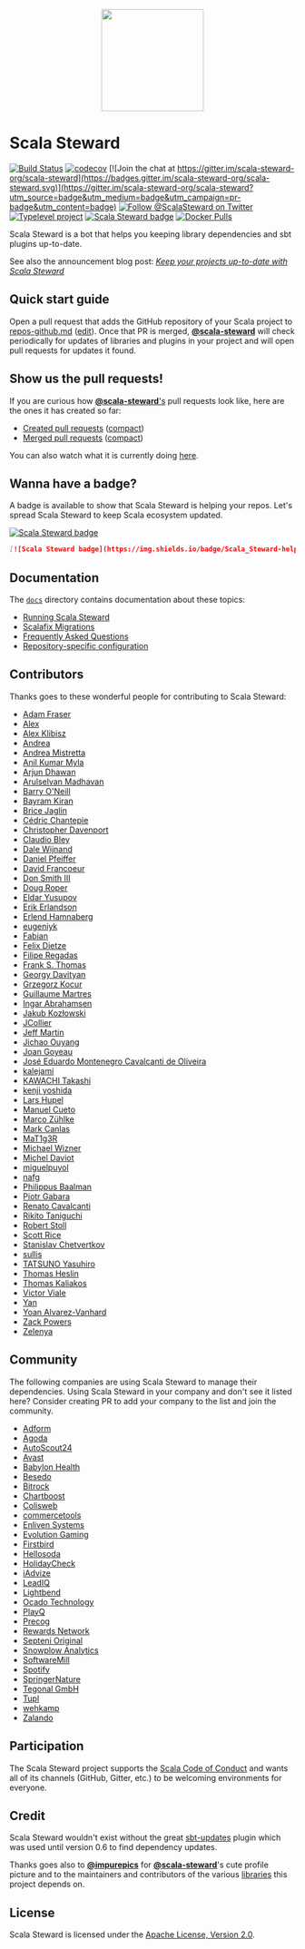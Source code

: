 <p align="center">
  <img src="https://github.com/scala-steward-org/scala-steward/raw/master/data/images/scala-steward-logo-circle-0.png" height="180px">
</p>

# Scala Steward
[![Build Status](https://travis-ci.com/scala-steward-org/scala-steward.svg?branch=master)](https://travis-ci.com/scala-steward-org/scala-steward)
[![codecov](https://codecov.io/gh/scala-steward-org/scala-steward/branch/master/graph/badge.svg)](https://codecov.io/gh/scala-steward-org/scala-steward)
[![Join the chat at https://gitter.im/scala-steward-org/scala-steward](https://badges.gitter.im/scala-steward-org/scala-steward.svg)](https://gitter.im/scala-steward-org/scala-steward?utm_source=badge&utm_medium=badge&utm_campaign=pr-badge&utm_content=badge)
[![Follow @ScalaSteward on Twitter](https://img.shields.io/twitter/follow/ScalaSteward.svg?logo=twitter&style=flat&color=blue)](https://twitter.com/ScalaSteward)
[![Typelevel project](https://img.shields.io/badge/typelevel-project-blue.svg)](https://typelevel.org/projects/#scala-steward)
[![Scala Steward badge](https://img.shields.io/badge/Scala_Steward-helping-blue.svg?style=flat&logo=data:image/png;base64,iVBORw0KGgoAAAANSUhEUgAAAA4AAAAQCAMAAAARSr4IAAAAVFBMVEUAAACHjojlOy5NWlrKzcYRKjGFjIbp293YycuLa3pYY2LSqql4f3pCUFTgSjNodYRmcXUsPD/NTTbjRS+2jomhgnzNc223cGvZS0HaSD0XLjbaSjElhIr+AAAAAXRSTlMAQObYZgAAAHlJREFUCNdNyosOwyAIhWHAQS1Vt7a77/3fcxxdmv0xwmckutAR1nkm4ggbyEcg/wWmlGLDAA3oL50xi6fk5ffZ3E2E3QfZDCcCN2YtbEWZt+Drc6u6rlqv7Uk0LdKqqr5rk2UCRXOk0vmQKGfc94nOJyQjouF9H/wCc9gECEYfONoAAAAASUVORK5CYII=)](https://scala-steward.org)
[![Docker Pulls](https://img.shields.io/docker/pulls/fthomas/scala-steward.svg?style=flat&color=blue)](https://hub.docker.com/r/fthomas/scala-steward/)

Scala Steward is a bot that helps you keeping library dependencies
and sbt plugins up-to-date.

See also the announcement blog post:
[*Keep your projects up-to-date with Scala Steward*](https://www.scala-lang.org/blog/2019/07/10/announcing-scala-steward.html)

## Quick start guide

Open a pull request that adds the GitHub repository of your Scala project
to [repos-github.md](https://github.com/scala-steward-org/repos/blob/master/repos-github.md)
([edit](https://github.com/scala-steward-org/repos/edit/master/repos-github.md)).
Once that PR is merged, [**@scala-steward**][@scala-steward] will check
periodically for updates of libraries and plugins in your project and will
open pull requests for updates it found.

## Show us the pull requests!

If you are curious how [**@scala-steward**'s][@scala-steward] pull requests
look like, here are the ones it has created so far:

* [Created pull requests](https://github.com/search?q=author%3Ascala-steward+is%3Apr)
  ([compact](             https://github.com/pulls?q=author%3Ascala-steward+is%3Apr))
* [Merged pull requests]( https://github.com/search?q=author%3Ascala-steward+is%3Amerged+sort%3Aupdated-desc)
  ([compact](             https://github.com/pulls?q=author%3Ascala-steward+is%3Amerged+sort%3Aupdated-desc))

You can also watch what it is currently doing [here](https://gitstalk.netlify.com/scala-steward).

## Wanna have a badge?

A badge is available to show that Scala Steward is helping your repos.
Let's spread Scala Steward to keep Scala ecosystem updated.

[![Scala Steward badge](https://img.shields.io/badge/Scala_Steward-helping-blue.svg?style=flat&logo=data:image/png;base64,iVBORw0KGgoAAAANSUhEUgAAAA4AAAAQCAMAAAARSr4IAAAAVFBMVEUAAACHjojlOy5NWlrKzcYRKjGFjIbp293YycuLa3pYY2LSqql4f3pCUFTgSjNodYRmcXUsPD/NTTbjRS+2jomhgnzNc223cGvZS0HaSD0XLjbaSjElhIr+AAAAAXRSTlMAQObYZgAAAHlJREFUCNdNyosOwyAIhWHAQS1Vt7a77/3fcxxdmv0xwmckutAR1nkm4ggbyEcg/wWmlGLDAA3oL50xi6fk5ffZ3E2E3QfZDCcCN2YtbEWZt+Drc6u6rlqv7Uk0LdKqqr5rk2UCRXOk0vmQKGfc94nOJyQjouF9H/wCc9gECEYfONoAAAAASUVORK5CYII=)](https://scala-steward.org)

```markdown
[![Scala Steward badge](https://img.shields.io/badge/Scala_Steward-helping-blue.svg?style=flat&logo=data:image/png;base64,iVBORw0KGgoAAAANSUhEUgAAAA4AAAAQCAMAAAARSr4IAAAAVFBMVEUAAACHjojlOy5NWlrKzcYRKjGFjIbp293YycuLa3pYY2LSqql4f3pCUFTgSjNodYRmcXUsPD/NTTbjRS+2jomhgnzNc223cGvZS0HaSD0XLjbaSjElhIr+AAAAAXRSTlMAQObYZgAAAHlJREFUCNdNyosOwyAIhWHAQS1Vt7a77/3fcxxdmv0xwmckutAR1nkm4ggbyEcg/wWmlGLDAA3oL50xi6fk5ffZ3E2E3QfZDCcCN2YtbEWZt+Drc6u6rlqv7Uk0LdKqqr5rk2UCRXOk0vmQKGfc94nOJyQjouF9H/wCc9gECEYfONoAAAAASUVORK5CYII=)](https://scala-steward.org)
```

## Documentation

The [`docs`](docs) directory contains documentation about these topics:

* [Running Scala Steward](docs/running.md)
* [Scalafix Migrations](docs/scalafix-migrations.md)
* [Frequently Asked Questions](docs/faq.md)
* [Repository-specific configuration](docs/repo-specific-configuration.md)

## Contributors

Thanks goes to these wonderful people for contributing to Scala Steward:

* [Adam Fraser](https://github.com/adamgfraser)
* [Alex](https://github.com/jhnsmth)
* [Alex Klibisz](https://github.com/alexklibisz)
* [Andrea](https://github.com/Andrea)
* [Andrea Mistretta](https://github.com/andreami)
* [Anil Kumar Myla](https://github.com/anilkumarmyla)
* [Arjun Dhawan](https://github.com/arjun-1)
* [Arulselvan Madhavan](https://github.com/ArulselvanMadhavan)
* [Barry O'Neill](https://github.com/barryoneill)
* [Bayram Kiran](https://github.com/kiranbayram)
* [Brice Jaglin](https://github.com/bjaglin)
* [Cédric Chantepie](https://github.com/cchantep)
* [Christopher Davenport](https://github.com/ChristopherDavenport)
* [Claudio Bley](https://github.com/avdv)
* [Dale Wijnand](https://github.com/dwijnand)
* [Daniel Pfeiffer](https://github.com/dpfeiffer)
* [David Francoeur](https://github.com/daddykotex)
* [Don Smith III](https://github.com/cactauz)
* [Doug Roper](https://github.com/htmldoug)
* [Eldar Yusupov](https://github.com/eyusupov)
* [Erik Erlandson](https://github.com/erikerlandson)
* [Erlend Hamnaberg](https://github.com/hamnis)
* [eugeniyk](https://github.com/eugeniyk)
* [Fabian](https://github.com/fg-devs)
* [Felix Dietze](https://github.com/fdietze)
* [Filipe Regadas](https://github.com/regadas)
* [Frank S. Thomas](https://github.com/fthomas)
* [Georgy Davityan](https://github.com/implmnt)
* [Grzegorz Kocur](https://github.com/gkocur)
* [Guillaume Martres](https://github.com/smarter)
* [Ingar Abrahamsen](https://github.com/ingarabr)
* [Jakub Kozłowski](https://github.com/kubukoz)
* [JCollier](https://github.com/Slakah)
* [Jeff Martin](https://github.com/custommonkey)
* [Jichao Ouyang](https://github.com/jcouyang)
* [Joan Goyeau](https://github.com/joan38)
* [José Eduardo Montenegro Cavalcanti de Oliveira](https://github.com/edumco)
* [kalejami](https://github.com/kalejami)
* [KAWACHI Takashi](https://github.com/tkawachi)
* [kenji yoshida](https://github.com/xuwei-k)
* [Lars Hupel](https://github.com/larsrh)
* [Manuel Cueto](https://github.com/manuelcueto)
* [Marco Zühlke](https://github.com/mzuehlke) 
* [Mark Canlas](https://github.com/mcanlas)
* [MaT1g3R](https://github.com/MaT1g3R)
* [Michael Wizner](https://github.com/mwz)
* [Michel Daviot](https://github.com/tyrcho)
* [miguelpuyol](https://github.com/miguelpuyol)
* [nafg](https://github.com/nafg)
* [Philippus Baalman](https://github.com/Philippus)
* [Piotr Gabara](https://github.com/pgabara)
* [Renato Cavalcanti](https://github.com/renatocaval)
* [Rikito Taniguchi](https://github.com/tanishiking)
* [Robert Stoll](https://github.com/robstoll)
* [Scott Rice](https://github.com/scottrice10)
* [Stanislav Chetvertkov](https://github.com/stanislav-chetvertkov)
* [sullis](https://github.com/sullis)
* [TATSUNO Yasuhiro](https://github.com/exoego)
* [Thomas Heslin](https://github.com/tjheslin1)
* [Thomas Kaliakos](https://github.com/thomaska)
* [Victor Viale](https://github.com/Koroeskohr)
* [Yan](https://github.com/yaroot)
* [Yoan Alvarez-Vanhard](https://github.com/tyoras)
* [Zack Powers](https://github.com/Milyardo)
* [Zelenya](https://github.com/Zelenya)

## Community

The following companies are using Scala Steward to manage their dependencies.
Using Scala Steward in your company and don't see it listed here?
Consider creating PR to add your company to the list and join the community.

* [Adform](https://site.adform.com/)
* [Agoda](https://agoda.com/)
* [AutoScout24](https://www.autoscout24.de/)
* [Avast](https://avast.com)
* [Babylon Health](https://www.babylonhealth.com/)
* [Besedo](https://www.besedo.com/)
* [Bitrock](http://www.bitrock.it/)
* [Chartboost](https://www.chartboost.com/)
* [Colisweb](https://www.colisweb.com/)
* [commercetools](https://docs.commercetools.com/)
* [Enliven Systems](https://enliven.systems)
* [Evolution Gaming](https://www.evolutiongaming.com/)
* [Firstbird](https://firstbird.com)
* [Hellosoda](https://hellosoda.com/)
* [HolidayCheck](https://github.com/holidaycheck)
* [iAdvize](https://www.iadvize.com/en/)
* [LeadIQ](https://leadiq.com/)
* [Lightbend](https://www.lightbend.com/)
* [Ocado Technology](https://ocadotechnology.com/)
* [PlayQ](https://www.playq.com/)
* [Precog](https://precog.com/)
* [Rewards Network](https://www.rewardsnetwork.com/)
* [Septeni Original](https://www.septeni-original.co.jp)
* [Snowplow Analytics](https://snowplowanalytics.com/)
* [SoftwareMill](https://softwaremill.com)
* [Spotify](https://www.spotify.com)
* [SpringerNature](https://www.springernature.com)
* [Tegonal GmbH](https://tegonal.com)
* [Tupl](https://www.tupl.com)
* [wehkamp](https://www.wehkamp.nl/)
* [Zalando](https://en.zalando.de/)

## Participation

The Scala Steward project supports the [Scala Code of Conduct][CoC]
and wants all of its channels (GitHub, Gitter, etc.) to be welcoming
environments for everyone.

## Credit

Scala Steward wouldn't exist without the great [sbt-updates][sbt-updates]
plugin which was used until version 0.6 to find dependency updates.

Thanks goes also to [**@impurepics**](https://twitter.com/impurepics)
for [**@scala-steward**][@scala-steward]'s cute profile picture and to
the maintainers and contributors of the various
[libraries](https://github.com/scala-steward-org/scala-steward/blob/master/project/Dependencies.scala)
this project depends on.

## License

Scala Steward is licensed under the
[Apache License, Version 2.0](http://www.apache.org/licenses/LICENSE-2.0).

[CoC]: https://github.com/scala-steward-org/scala-steward/blob/master/CODE_OF_CONDUCT.md
[@scala-steward]: https://github.com/scala-steward
[sbt-updates]: https://github.com/rtimush/sbt-updates
